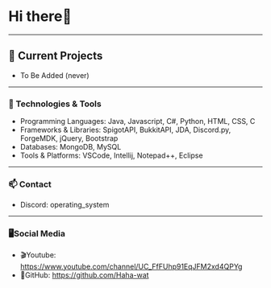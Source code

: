 # Hi there👋

<hr>

## 🔭 Current Projects
 - To Be Added (never)
 
<hr>

### 🌱 Technologies & Tools
- Programming Languages: Java, Javascript, C#, Python, HTML, CSS, C
- Frameworks & Libraries: SpigotAPI, BukkitAPI, JDA, Discord.py, ForgeMDK, jQuery, Bootstrap
- Databases: MongoDB, MySQL
- Tools & Platforms: VSCode, Intellij, Notepad++, Eclipse
  
<hr>

### 📫 Contact
- Discord: operating_system

<hr>

### 🖥️Social Media
- 🎬Youtube: https://www.youtube.com/channel/UC_FfFUhp91EqJFM2xd4QPYg 
- 💾GitHub: https://github.com/Haha-wat
